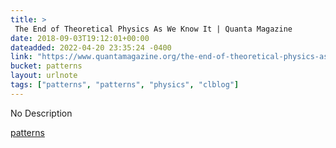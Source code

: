 ```yaml
---
title: > 
 The End of Theoretical Physics As We Know It | Quanta Magazine
date: 2018-09-03T19:12:01+00:00
dateadded: 2022-04-20 23:35:24 -0400
link: "https://www.quantamagazine.org/the-end-of-theoretical-physics-as-we-know-it-20180827/"
bucket: patterns
layout: urlnote
tags: ["patterns", "patterns", "physics", "clblog"]
--- 
```

No Description
 <!-- end excerpt --> 
<div class='bucket'><a class='internal-link' href='/buckets/patterns'>patterns</a></div> 
